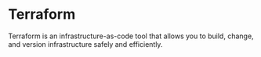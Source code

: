 # Terraform
Terraform is an infrastructure-as-code tool that allows you to build, change, and version infrastructure safely and efficiently.
